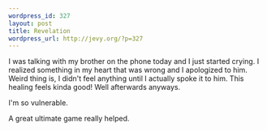 ```yaml
--- 
wordpress_id: 327
layout: post
title: Revelation
wordpress_url: http://jevy.org/?p=327
---
```

I was talking with my brother on the phone today and I just started crying.  I realized something in my heart that was wrong and I apologized to him.  Weird thing is, I didn't feel anything until I actually spoke it to him.  This healing feels kinda good!  Well afterwards anyways.

I'm so vulnerable.

A great ultimate game really helped.
